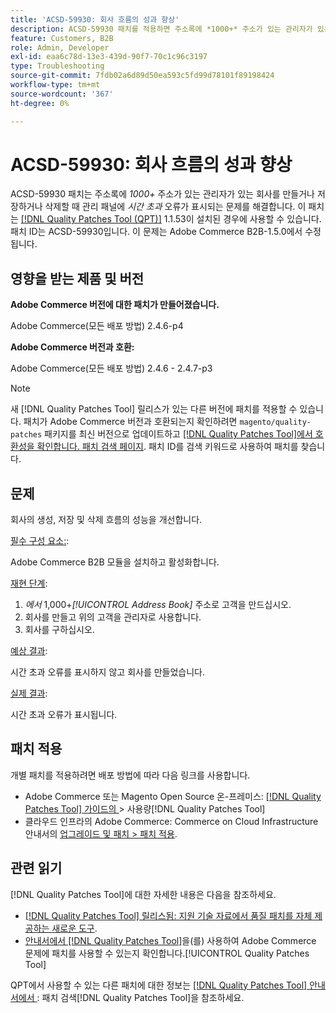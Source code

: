 ```yaml
---
title: 'ACSD-59930: 회사 흐름의 성과 향상'
description: ACSD-59930 패치를 적용하면 주소록에 *1000+* 주소가 있는 관리자가 있는 회사를 만들거나, 저장하거나, 삭제할 때 [관리] 패널에 *시간 초과* 오류가 표시되는 Adobe Commerce 문제를 해결할 수 있습니다.
feature: Customers, B2B
role: Admin, Developer
exl-id: eaa6c78d-13e3-439d-90f7-70c1c96c3197
type: Troubleshooting
source-git-commit: 7fdb02a6d89d50ea593c5fd99d78101f89198424
workflow-type: tm+mt
source-wordcount: '367'
ht-degree: 0%

---
```


# ACSD-59930: 회사 흐름의 성과 향상

ACSD-59930 패치는 주소록에 *1000+* 주소가 있는 관리자가 있는 회사를 만들거나 저장하거나 삭제할 때 관리 패널에 *시간 초과* 오류가 표시되는 문제를 해결합니다. 이 패치는 [[!DNL Quality Patches Tool (QPT)]](https://experienceleague.adobe.com/en/docs/commerce-operations/tools/quality-patches-tool/quality-patches-tool-to-self-serve-quality-patches) 1.1.53이 설치된 경우에 사용할 수 있습니다. 패치 ID는 ACSD-59930입니다. 이 문제는 Adobe Commerce B2B-1.5.0에서 수정됩니다.

## 영향을 받는 제품 및 버전

**Adobe Commerce 버전에 대한 패치가 만들어졌습니다.**

Adobe Commerce(모든 배포 방법) 2.4.6-p4

**Adobe Commerce 버전과 호환:**

Adobe Commerce(모든 배포 방법) 2.4.6 - 2.4.7-p3

>[!NOTE]
>
>새 [!DNL Quality Patches Tool] 릴리스가 있는 다른 버전에 패치를 적용할 수 있습니다. 패치가 Adobe Commerce 버전과 호환되는지 확인하려면 `magento/quality-patches` 패키지를 최신 버전으로 업데이트하고 [[!DNL Quality Patches Tool]에서 호환성을 확인합니다. 패치 검색 페이지](https://experienceleague.adobe.com/tools/commerce-quality-patches/index.html). 패치 ID를 검색 키워드로 사용하여 패치를 찾습니다.

## 문제

회사의 생성, 저장 및 삭제 흐름의 성능을 개선합니다.

<u>필수 구성 요소:</u>:

Adobe Commerce B2B 모듈을 설치하고 활성화합니다.

<u>재현 단계</u>:

1. *에서* 1,000+*[!UICONTROL Address Book]* 주소로 고객을 만드십시오.
1. 회사를 만들고 위의 고객을 관리자로 사용합니다.
1. 회사를 구하십시오.

<u>예상 결과</u>:

시간 초과 오류를 표시하지 않고 회사를 만들었습니다.

<u>실제 결과</u>:

시간 초과 오류가 표시됩니다.

## 패치 적용

개별 패치를 적용하려면 배포 방법에 따라 다음 링크를 사용합니다.

* Adobe Commerce 또는 Magento Open Source 온-프레미스: [[!DNL Quality Patches Tool]  가이드의 ](/help/tools/quality-patches-tool/usage.md)> 사용량[!DNL Quality Patches Tool]
* 클라우드 인프라의 Adobe Commerce: Commerce on Cloud Infrastructure 안내서의 [업그레이드 및 패치 > 패치 적용](https://experienceleague.adobe.com/docs/commerce-cloud-service/user-guide/develop/upgrade/apply-patches.html).

## 관련 읽기

[!DNL Quality Patches Tool]에 대한 자세한 내용은 다음을 참조하세요.

* [[!DNL Quality Patches Tool] 릴리스됨: 지원 기술 자료에서 품질 패치를 자체 제공하는 새로운 도구](https://experienceleague.adobe.com/en/docs/commerce-operations/tools/quality-patches-tool/quality-patches-tool-to-self-serve-quality-patches).
* [ 안내서에서  [!DNL Quality Patches Tool]](/help/tools/quality-patches-tool/patches-available-in-qpt/check-patch-for-magento-issue-with-magento-quality-patches.md)을(를) 사용하여 Adobe Commerce 문제에 패치를 사용할 수 있는지 확인합니다.[!UICONTROL Quality Patches Tool]


QPT에서 사용할 수 있는 다른 패치에 대한 정보는 [[!DNL Quality Patches Tool] 안내서에서 ](https://experienceleague.adobe.com/tools/commerce-quality-patches/index.html): 패치 검색[!DNL Quality Patches Tool]을 참조하세요.
